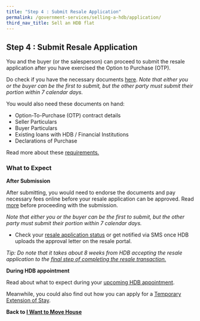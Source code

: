 ```yaml
---
title: "Step 4 : Submit Resale Application"
permalink: /government-services/selling-a-hdb/application/
third_nav_title: Sell an HDB flat
---
```


## Step 4 : Submit Resale Application

You and the buyer (or the salesperson) can proceed to submit the resale application after you have exercised the Option to Purchase (OTP).

Do check if you have the necessary documents <a href="https://www.hdb.gov.sg/cs/infoweb/residential/selling-a-flat/procedures/resale-application" target="_blank">here</a>. 
*Note that either you or the buyer can be the first to submit, but the other party must submit their portion within 7 calendar days.*

You would also need these documents on hand:

- Option-To-Purchase (OTP) contract details
- Seller Particulars
- Buyer Particulars
- Existing loans with HDB / Financial Institutions
- Declarations of Purchase

Read more about these <a href="https://www.hdb.gov.sg/cs/infoweb/residential/selling-a-flat/procedures/resale-application/additional-information-for-selling-a-resale-flat" target="_blank">requirements.</a>


### What to Expect

**After Submission**

After submitting, you would need to endorse the documents and pay necessary fees online before your resale application can be approved. Read <a href="https://www.hdb.gov.sg/cs/infoweb/residential/selling-a-flat/procedures/resale-application/after-submitting-a-resale-application-" target="_blank">more</a> before proceeding with the submission.

*Note that either you or the buyer can be the first to submit, but the other party must submit their portion within 7 calendar days.*

- Check your <a href="https://services2.hdb.gov.sg/webapp/BB31AWDashboardWeb/BB31PLogin.jsp" target="_blank">resale application status</a> or get notified via SMS once HDB uploads the approval letter on the resale portal.

*Tip: Do note that it takes about 8 weeks from HDB accepting the resale application to the [final step of completing the resale transaction.](/government-services/selling-a-hdb/complete/)*

**During HDB appointment**

Read about what to expect during your <a href="https://www.hdb.gov.sg/cs/infoweb/residential/selling-a-flat/selling-process/appointment-with-hdb" target="_blank">upcoming HDB appointment</a>.

 
Meanwhile, you could also find out how you can apply for a <a href="https://www.hdb.gov.sg/cs/infoweb/residential/selling-a-flat/procedures/temporary-extension-of-stay-for-sellers" target="_blank">Temporary Extension of Stay</a>.



**Back to [I Want to Move House](/government-services/move-house/overview/)**
